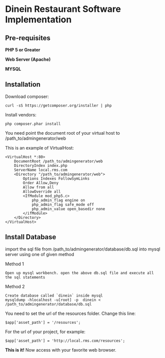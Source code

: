 Dinein Restaurant Software Implementation
=========================================

Pre-requisites
--------------

**PHP 5 or Greater**

**Web Server (Apache)**

**MYSQL**

Installation
------------

Download composer:

    curl -sS https://getcomposer.org/installer | php

Install vendors:

    php composer.phar install

You need point the document root of your virtual host to /path_to/admingenerator/web

This is an example of VirtualHost:

    <VirtualHost *:80>
        DocumentRoot /path_to/admingenerator/web
        DirectoryIndex index.php
        ServerName local.rms.com
        <Directory "/path_to/admingenerator/web">
            Options Indexes FollowSymLinks
            Order Allow,Deny
            Allow from all
            AllowOverride all
            <IfModule mod_php5.c>
                php_admin_flag engine on
                php_admin_flag safe_mode off
                php_admin_value open_basedir none
            </ifModule>
        </Directory>
    </VirtualHost>
    

Install Database
---------------------

import the sql file from /path_to/admingenerator/database/db.sql into mysql server using one of given method 

Method 1

    Open up mysql workbench. open the above db.sql file and execute all the sql statements

Method 2

    Create database called `dinein` inside mysql
    mysqldump -hlocalhost -u[root] -p  dinein < /path_to/admingenerator/database/db.sql
    

You need to set the url of the resources folder.
Change this line:

    $app['asset_path'] = '/resources';

For the url of your project, for example:

    $app['asset_path'] = 'http://local.rms.com/resources';


**This is it!** Now access with your favorite web browser.